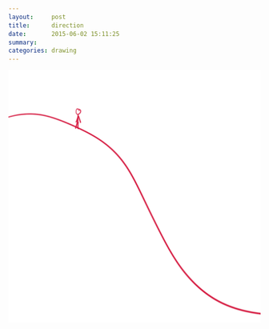 ```yaml
---
layout:     post
title:      direction
date:       2015-06-02 15:11:25
summary:    
categories: drawing
---
```

![direction](/images/_diary/direction.png "Which Way?")